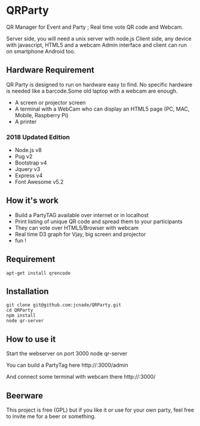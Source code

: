 
QRParty
=======


QR Manager for Event and Party ; Real time vote QR code and Webcam.


Server side, you will need a unix server with node.js
Client side, any device with javascript, HTML5 and a webcam 
Admin interface and client can run on smartphone Android too.



## Hardware Requirement 

QR Party is designed to run on hardware easy to find.
No specific hardware is needed like a barcode.Some old laptop with a webcam are enough.


* A screen or projector screen 
* A terminal with a WebCam who can display an HTML5 page (PC, MAC, Mobile, Raspberry Pi)
* A printer


### 2018 Updated Edition

* Node.js v8
* Pug v2
* Bootstrap v4
* Jquery v3
* Express v4
* Font Awesome v5.2



## How it's work 

 * Build a PartyTAG available over internet or in localhost
 * Print listing of unique QR code and spread them to your participants
 * They can vote over HTML5/Browser with webcam
 * Real time D3 graph for Vjay, big screen and projector
 * fun !


## Requirement 

    apt-get install qrencode


## Installation

    git clone git@github.com:jcnade/QRParty.git
    cd QRParty
    npm install
    node qr-server
    


## How to use it

Start the webserver on port 3000
     node qr-server 

You can build a PartyTag here
     http://<IP-of-your-server>:3000/admin

And connect some terminal with webcam there
     http://<IP-of-your-server>:3000/


## Beerware

This project is free (GPL) but if you like it or use for your own party, feel free
to invite me for a beer or something.
